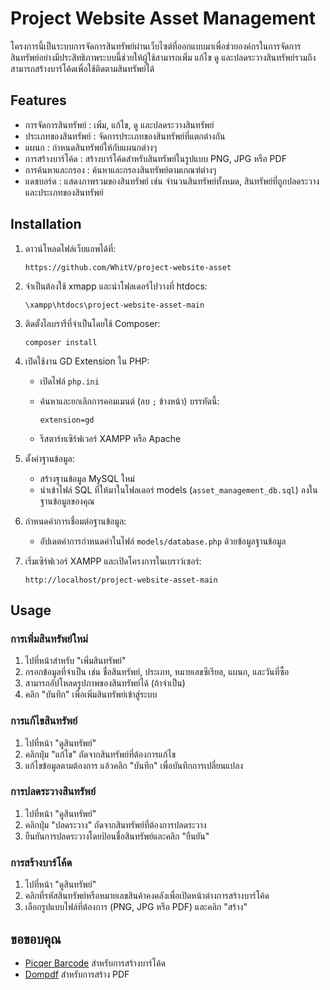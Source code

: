 # Project Website Asset Management

โครงการนี้เป็นระบบการจัดการสินทรัพย์ผ่านเว็บไซต์ที่ออกแบบมาเพื่อช่วยองค์กรในการจัดการสินทรัพย์อย่างมีประสิทธิภาพระบบนี้ช่วยให้ผู้ใช้สามารถเพิ่ม แก้ไข ดู และปลดระวางสินทรัพย์รวมถึงสามารถสร้างบาร์โค้ดเพื่อใช้ติดตามสินทรัพย์ได้

## Features

- การจัดการสินทรัพย์ : เพิ่ม, แก้ไข, ดู และปลดระวางสินทรัพย์
- ประเภทของสินทรัพย์ : จัดการประเภทของสินทรัพย์ที่แตกต่างกัน
- แผนก : กำหนดสินทรัพย์ให้กับแผนกต่างๆ
- การสร้างบาร์โค้ด : สร้างบาร์โค้ดสำหรับสินทรัพย์ในรูปแบบ PNG, JPG หรือ PDF
- การค้นหาและกรอง : ค้นหาและกรองสินทรัพย์ตามเกณฑ์ต่างๆ
- แดชบอร์ด : แสดงภาพรวมของสินทรัพย์ เช่น จำนวนสินทรัพย์ทั้งหมด, สินทรัพย์ที่ถูกปลดระวาง และประเภทของสินทรัพย์

## Installation

1. ดาวน์โหลดไฟล์เว็บแอพได้ที่:

    ```
    https://github.com/WhitV/project-website-asset
    ```

2. จำเป็นต้องใช้ xmapp และนำโฟลเดอร์ไปวางที่ htdocs:

    ```
    \xampp\htdocs\project-website-asset-main
    ```

3. ติดตั้งไลบรารีที่จำเป็นโดยใช้ Composer:

    ```
    composer install
    ```

4.  เปิดใช้งาน GD Extension ใน PHP:
    - เปิดไฟล์ `php.ini`
    - ค้นหาและยกเลิกการคอมเมนต์ (ลบ `;` ข้างหน้า) บรรทัดนี้:

      ```
      extension=gd
      ```

    - รีสตาร์ทเซิร์ฟเวอร์ XAMPP หรือ Apache

5. ตั้งค่าฐานข้อมูล:
    - สร้างฐานข้อมูล MySQL ใหม่
    - นำเข้าไฟล์ SQL ที่ให้มาในโฟลเดอร์ models (`asset_management_db.sql`) ลงในฐานข้อมูลของคุณ

6. กำหนดค่าการเชื่อมต่อฐานข้อมูล:
    - อัปเดตค่าการกำหนดค่าในไฟล์ `models/database.php` ด้วยข้อมูลฐานข้อมูล

7. เริ่มเซิร์ฟเวอร์ XAMPP และเปิดโครงการในเบราว์เซอร์:

    ```
    http://localhost/project-website-asset-main
    ```

## Usage

### การเพิ่มสินทรัพย์ใหม่

1. ไปที่หน้าสำหรับ "เพิ่มสินทรัพย์"
2. กรอกข้อมูลที่จำเป็น เช่น ชื่อสินทรัพย์, ประเภท, หมายเลขซีเรียล, แผนก, และวันที่ซื้อ
3. สามารถอัปโหลดรูปภาพของสินทรัพย์ได้ (ถ้าจำเป็น)
4. คลิก "บันทึก" เพื่อเพิ่มสินทรัพย์เข้าสู่ระบบ

### การแก้ไขสินทรัพย์

1. ไปที่หน้า "ดูสินทรัพย์"
2. คลิกปุ่ม "แก้ไข" ถัดจากสินทรัพย์ที่ต้องการแก้ไข
3. แก้ไขข้อมูลตามต้องการ แล้วคลิก "บันทึก" เพื่อบันทึกการเปลี่ยนแปลง

### การปลดระวางสินทรัพย์

1. ไปที่หน้า "ดูสินทรัพย์"
2. คลิกปุ่ม "ปลดระวาง" ถัดจากสินทรัพย์ที่ต้องการปลดระวาง
3. ยืนยันการปลดระวางโดยป้อนชื่อสินทรัพย์และคลิก "ยืนยัน"

### การสร้างบาร์โค้ด

1. ไปที่หน้า "ดูสินทรัพย์"
2. คลิกที่รหัสสินทรัพย์หรือหมายเลขสินค้าคงคลังเพื่อเปิดหน้าต่างการสร้างบาร์โค้ด
3. เลือกรูปแบบไฟล์ที่ต้องการ (PNG, JPG หรือ PDF) และคลิก "สร้าง"

## ขอขอบคุณ

- [Picqer Barcode](https://github.com/picqer/php-barcode-generator) สำหรับการสร้างบาร์โค้ด
- [Dompdf](https://github.com/dompdf/dompdf) สำหรับการสร้าง PDF
